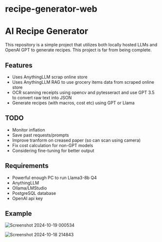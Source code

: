 # recipe-generator-web

AI Recipe Generator
=====================

This repository is a simple project that utilizes both locally hosted LLMs and OpenAI GPT to generate recipes. This project is far from being complete.

## Features
- Uses AnythingLLM scrap online store 
- Uses AnythingLLM RAG to use grocery items data from scraped online store
- OCR scanning receipts using opencv and pytesseract and use GPT 3.5 to convert raw text into JSON
- Generate recipes (with macros, cost etc) using GPT or Llama

## TODO
- Monitor inflation
- Save past requests/prompts
- Improve tranform on creased paper (so can scan using camera)
- Fix cost calculation for non-GPT models
- Considering fine-tuning for better output

## Requirements
- Powerful enough PC to run Llama3-8b Q4
- AnythingLLM
- Ollama/LMStudio
- PostgreSQL database
- OpenAI api key

## Example
![Screenshot 2024-10-19 000534](https://github.com/user-attachments/assets/cd4c95e3-360d-43ad-b136-91d9fca59c93)


![Screenshot 2024-10-18 214843](https://github.com/user-attachments/assets/44591337-4b50-4580-adf6-94dafb1619f1)


